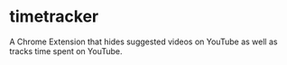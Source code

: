 # timetracker
A Chrome Extension that hides suggested videos on YouTube as well as tracks time spent on YouTube.
